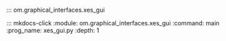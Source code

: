 ::: om.graphical_interfaces.xes_gui

::: mkdocs-click
    :module: om.graphical_interfaces.xes_gui
    :command: main
    :prog_name: xes_gui.py
    :depth: 1
